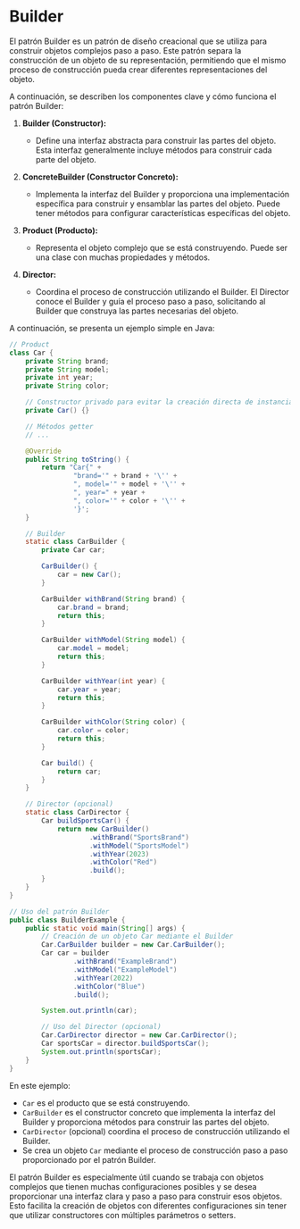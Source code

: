 # Builder

El patrón Builder es un patrón de diseño creacional que se utiliza para construir objetos complejos paso a paso. Este patrón separa la construcción de un objeto de su representación, permitiendo que el mismo proceso de construcción pueda crear diferentes representaciones del objeto.

A continuación, se describen los componentes clave y cómo funciona el patrón Builder:

1. **Builder (Constructor):**
   - Define una interfaz abstracta para construir las partes del objeto. Esta interfaz generalmente incluye métodos para construir cada parte del objeto.

2. **ConcreteBuilder (Constructor Concreto):**
   - Implementa la interfaz del Builder y proporciona una implementación específica para construir y ensamblar las partes del objeto. Puede tener métodos para configurar características específicas del objeto.

3. **Product (Producto):**
   - Representa el objeto complejo que se está construyendo. Puede ser una clase con muchas propiedades y métodos.

4. **Director:**
   - Coordina el proceso de construcción utilizando el Builder. El Director conoce el Builder y guía el proceso paso a paso, solicitando al Builder que construya las partes necesarias del objeto.

A continuación, se presenta un ejemplo simple en Java:

```java
// Product
class Car {
    private String brand;
    private String model;
    private int year;
    private String color;

    // Constructor privado para evitar la creación directa de instancias
    private Car() {}

    // Métodos getter
    // ...

    @Override
    public String toString() {
        return "Car{" +
                "brand='" + brand + '\'' +
                ", model='" + model + '\'' +
                ", year=" + year +
                ", color='" + color + '\'' +
                '}';
    }

    // Builder
    static class CarBuilder {
        private Car car;

        CarBuilder() {
            car = new Car();
        }

        CarBuilder withBrand(String brand) {
            car.brand = brand;
            return this;
        }

        CarBuilder withModel(String model) {
            car.model = model;
            return this;
        }

        CarBuilder withYear(int year) {
            car.year = year;
            return this;
        }

        CarBuilder withColor(String color) {
            car.color = color;
            return this;
        }

        Car build() {
            return car;
        }
    }

    // Director (opcional)
    static class CarDirector {
        Car buildSportsCar() {
            return new CarBuilder()
                    .withBrand("SportsBrand")
                    .withModel("SportsModel")
                    .withYear(2023)
                    .withColor("Red")
                    .build();
        }
    }
}

// Uso del patrón Builder
public class BuilderExample {
    public static void main(String[] args) {
        // Creación de un objeto Car mediante el Builder
        Car.CarBuilder builder = new Car.CarBuilder();
        Car car = builder
                .withBrand("ExampleBrand")
                .withModel("ExampleModel")
                .withYear(2022)
                .withColor("Blue")
                .build();

        System.out.println(car);

        // Uso del Director (opcional)
        Car.CarDirector director = new Car.CarDirector();
        Car sportsCar = director.buildSportsCar();
        System.out.println(sportsCar);
    }
}
```

En este ejemplo:

- `Car` es el producto que se está construyendo.
- `CarBuilder` es el constructor concreto que implementa la interfaz del Builder y proporciona métodos para construir las partes del objeto.
- `CarDirector` (opcional) coordina el proceso de construcción utilizando el Builder.
- Se crea un objeto `Car` mediante el proceso de construcción paso a paso proporcionado por el patrón Builder.

El patrón Builder es especialmente útil cuando se trabaja con objetos complejos que tienen muchas configuraciones posibles y se desea proporcionar una interfaz clara y paso a paso para construir esos objetos. Esto facilita la creación de objetos con diferentes configuraciones sin tener que utilizar constructores con múltiples parámetros o setters.